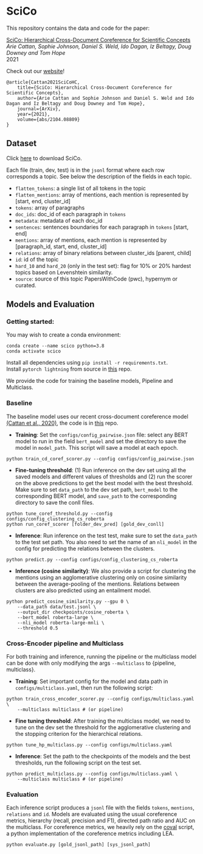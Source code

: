 # SciCo


This repository contains the data and code for the paper:

[SciCo: Hierarchical Cross-Document Coreference for Scientific Concepts](https://arxiv.org/abs/2104.08809) \
*Arie Cattan, Sophie Johnson, Daniel S. Weld, Ido Dagan, Iz Beltagy, Doug Downey and Tom Hope* \
2021 

Check out our [website](https://scico.apps.allenai.org/)!


```
@article{Cattan2021SciCoHC,
    title={SciCo: Hierarchical Cross-Document Coreference for Scientific Concepts},
    author={Arie Cattan and Sophie Johnson and Daniel S. Weld and Ido Dagan and Iz Beltagy and Doug Downey and Tom Hope},
    journal={ArXiv},
    year={2021},
    volume={abs/2104.08809}
}
```



## Dataset



Click [here](https://nlp.biu.ac.il/~ariecattan/scico/data.tar) to download SciCo.

Each file (train, dev, test) is in the `jsonl` format where each row corresponds a topic.
See below the description of the fields in each topic.

* `flatten_tokens`: a single list of all tokens in the topic
* `flatten_mentions`: array of mentions, each mention is represented by [start, end, cluster_id]
* `tokens`: array of paragraphs 
* `doc_ids`: doc_id of each paragraph in `tokens`
* `metadata`: metadata of each doc_id 
* `sentences`: sentences boundaries for each paragraph in `tokens` [start, end]
* `mentions`: array of mentions, each mention is represented by [paragraph_id, start, end, cluster_id]
* `relations`: array of binary relations between cluster_ids [parent, child]
* `id`: id of the topic 
* `hard_10` and `hard_20` (only in the test set): flag for 10% or 20% hardest topics based on Levenshtein similarity.
* `source`: source of this topic PapersWithCode (pwc), hypernym or curated. 


## Models and Evaluation 

### Getting started:

You may wish to create a conda environment:
```
conda create --name scico python=3.8
conda activate scico 
```
 
Install all dependencies using `pip install -r requirements.txt`. \
Install `pytorch lightning` from source in [this](https://github.com/PyTorchLightning/pytorch-lightning/) repo.


We provide the code for training the baseline models, Pipeline and Multiclass.



### Baseline

The baseline model uses our recent cross-document coreference model [(Cattan et al., 2020)](https://arxiv.org/abs/2009.11032), 
the code is in [this](https://github.com/ariecattan/coref) repo.

* __Training__: Set the `configs/config_pairwise.json` file: select any BERT model to run in the field `bert_model` and set the directory to save the model in `model_path`.
This script will save a model at each epoch. 

```
python train_cd_coref_scorer.py --config configs/config_pairwise.json
```

* __Fine-tuning threshold__: (1) Run inference on the dev set using all the saved models and different values of thresholds 
and (2) run the scorer on the above predictions to get the best model with the best threshold. Make sure to set `data_path` 
to the dev set path, `bert_model` to the corresponding BERT model, and `save_path` to 
the corresponding directory to save the conll files.

```
python tune_coref_threshold.py --config configs/config_clustering_cs_roberta
python run_coref_scorer [folder_dev_pred] [gold_dev_conll]
```

* __Inference__: Run inference on the test test, make sure to set the `data_path` 
to the test set path.  You also need to set the name of an `nli_model` in the config 
for predicting the relations between the clusters. 
```
python predict.py --config configs/config_clustering_cs_roberta
```

* __Inference (cosine similarity)__: We also provide a script for clustering the 
mentions using an agglomerative clustering only on cosine similarity between
the average-pooling of the mentions. Relations between clusters are also predicted using an entailment 
model. 
```
python predict_cosine_similarity.py --gpu 0 \
    --data_path data/test.jsonl \
    --output_dir checkpoints/cosine_roberta \
    --bert_model roberta-large \
    --nli_model roberta-large-mnli \
    --threshold 0.5 
``` 


### Cross-Encoder pipeline and Multiclass

For both training and inference, running the pipeline or the multiclass model
can be done with only modifying the args `--multiclass` to {pipeline, multiclass}.


* __Training__:  Set important config for the model and data path in `configs/multiclass.yaml`,
then run the following script: 
```
python train_cross_encoder_scorer.py --config configs/multiclass.yaml \
    --multiclass multiclass # (or pipeline)
```
  

* __Fine tuning threshold__: After training the multiclass model, we need to tune on the dev set 
the threshold for the agglomerative clustering and the stopping criterion for the 
hierarchical relations. 

```
python tune_hp_multiclass.py --config configs/multiclass.yaml
```


* __Inference__: Set the path to the checkpoints of the models and the best thresholds, run
the following script on the test set.

```
python predict_multiclass.py --config configs/multiclass.yaml \
    --multiclass multiclass # (or pipeline) 
```


### Evaluation 

Each inference script produces a `jsonl` file with the fields `tokens`, `mentions`, `relations` and `id`.
Models are evaluated using the usual coreference metrics, hierarchy (recall, precision and F1), 
directed path ratio and AUC on the multiclass. For coreference metrics, we heavily rely
on the [coval](https://github.com/ns-moosavi/coval/) script, a python implementation of 
the coreference metrics including LEA.

```
python evaluate.py [gold_jsonl_path] [sys_jsonl_path]
```


